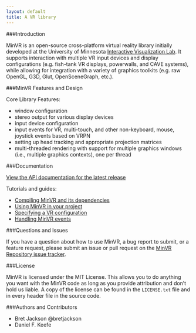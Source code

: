 ```yaml
---
layout: default
title: A VR library
---
```


###Introduction

MinVR is an open-source cross-platform virtual reality library initially developed at the University of Minnesota [Interactive Visualization Lab](http://ivlab.cs.umn.edu). It supports interaction with multiple VR input devices and display configurations (e.g. fish-tank VR displays, powerwalls, and CAVE systems), while allowing for integration with a variety of graphics toolkits (e.g. raw OpenGL, G3D, Glut, OpenSceneGraph, etc.).

###MinVR Features and Design 

Core Library Features:
- window configuration
- stereo output for various display devices
- input device configuration
- input events for VR, multi-touch, and other non-keyboard, mouse, joystick events based on VRPN
- setting up head tracking and appropriate projection matrices   
- multi-threaded rendering with support for multiple graphics windows (i.e., multiple graphics contexts), one per thread

###Documentation

[View the API documentation for the latest release](docs/latest/index.html)

Tutorials and guides:
- [Compiling MinVR and its dependencies](docs/latest/compiling.html)
- [Using MinVR in your project](docs/latest/using.html)
- [Specifying a VR configuration](docs/latest/vrsetup.html)
- [Handling MinVR events](docs/latest/events.html)

###Questions and Issues

If you have a question about how to use MinVR, a bug report to submit, or a feature request, please submit an issue or pull request on the [MinVR Repository issue tracker](https://github.com/MinVR/MinVR/issues).

###License

MinVR is licensed under the MIT License. This allows you to do anything you want with the MinVR code as long as you provide attribution and don’t hold us  liable. A copy of the license can be found in the `LICENSE.txt` file and in every header file in the source code.

###Authors and Contributors

- Bret Jackson @bretjackson
- Daniel F. Keefe
